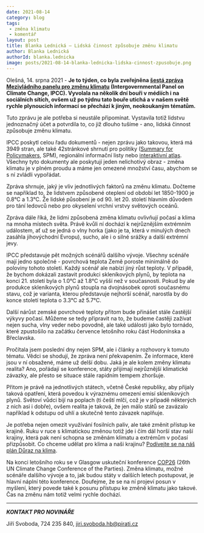 ```yaml
---
date: 2021-08-14
category: blog
tags:
 - změna klimatu
 - komentář
layout: post
title: Blanka Lednická – Lidská činnost způsobuje změnu klimatu
author: Blanka Lednická
authorId: blanka.lednicka
image: posts/2021-08-14-blanka-lednicka-lidska-cinnost-zpusobuje.png
---
```


Olešná, 14. srpna 2021 - **Je to týden, co byla zveřejněna [šestá zpráva Mezivládního panelu pro změnu klimatu](https://www.ipcc.ch/report/ar6/wg1/) (Intergovernmental Panel on Climate Change, IPCC). Vyvolala na několik dní bouři v médiích i na sociálních sítích, ovšem už po týdnu tato bouře utichá a v našem světě rychle plynoucích informací se přechází k jiným, neokoukaným tématům.**

Tuto zprávu je ale potřeba si neustále připomínat. Vystavila totiž lidstvu jednoznačný účet a potvrdila to, co již dlouho tušíme - ano, lidská činnost způsobuje změnu klimatu.

IPCC poskytl celou řadu dokumentů - nejen zprávu jako takovou, která má 3949 stran, ale také 42stránkové shrnutí pro politiky ([Summary for Policymakers](https://www.ipcc.ch/report/ar6/wg1/downloads/report/IPCC_AR6_WGI_SPM.pdf), SPM), regionální informační listy nebo [interaktivní atlas](https://interactive-atlas.ipcc.ch/). Všechny tyto dokumenty ale poskytují jeden nelichotivý obraz - změna klimatu je v plném proudu a máme jen omezené množství času, abychom se s ní zvládli vypořádat. 

Zpráva shrnuje, jaký je vliv jednotlivých faktorů na změnu klimatu. Dočteme se například to, že lidstvem způsobené oteplení od období let 1850-1900 je 0.8°C a 1.3°C. Že lidské působení je od 90. let 20. století hlavním důvodem pro tání ledovců nebo pro okyselení vrchní vrstvy světových oceánů.

Zpráva dále říká, že lidmi způsobená změna klimatu ovlivňují počasí a klima na mnoha místech světa. Právě kvůli ní dochází k nejrůznějším extrémním událostem, ať už se jedná o vlny horka (jako je ta, která v minulých dnech zasáhla jihovýchodní Evropu), sucho, ale i o silné srážky a další extrémní jevy.

IPCC představuje pět možných scénářů dalšího vývoje. Všechny scénáře mají jedno společné - povrchová teplota Země poroste minimálně do poloviny tohoto století. Každý scénář ale nabízí jiný růst teploty. V případě, že bychom dokázali zastavit produkci skleníkových plynů, by teplota na konci 21. století byla o 1.0°C až 1.8°C vyšší než v současnosti. Pokud by ale produkce skleníkových plynů stoupla na dvojnásobek oproti současnému stavu, což je varianta, kterou představuje nejhorší scénář, narostla by do konce století teplota o 3.3°C až 5.7°C.

Další nárůst zemské povrchové teploty přitom bude přinášet stále častější výkyvy počasí. Můžeme se tedy připravit na to, že budeme častěji zažívat nejen sucha, vlny veder nebo povodně, ale také události jako bylo tornádo, které zpustošilo na začátku července letošního roku část Hodonínska a Břeclavska.

Pročítala jsem poslední dny nejen SPM, ale i články a rozhovory k tomuto tématu. Vědci se shodují, že zpráva není překvapením. Že informace, které jsou v ní obsažené, máme už delší dobu. Jaká je ale kolem změny klimatu realita? Ano, pořádají se konference, státy přijímají nejrůznější klimatické závazky, ale přesto se situace stále rapidním tempem zhoršuje.

Přitom je právě na jednotlivých státech, včetně České republiky, aby přijaly taková opatření, která povedou k výraznému omezení emisí skleníkových plynů. Světoví vůdci bijí na poplach (ti čeští mlčí, což je v případě některých z nich asi i dobře), ovšem realita je taková, že jen málo států se zavázalo například k odstupu od uhlí a skutečně tento závazek naplňuje.

Je potřeba nejen omezit využívání fosilních paliv, ale také změnit přístup ke krajině. Ruku v ruce s klimatickou změnou totiž jde i čím dál horší stav naší krajiny, která pak není schopna se změnám klimatu a extrémům v počasí přizpůsobit. Co chceme udělat pro klima a naši krajinu? [Podívejte se na náš plán Důraz na klima](https://www.piratiastarostove.cz/program/plan/duraz-na-klima/).

Na konci letošního roku se v Glasgow uskuteční konference [COP26](https://ukcop26.org/) (26th UN Climate Change Conference of the Parties). Změna klimatu, možné scénáře dalšího vývoje a to, jak budou státy v dalších letech postupovat, je hlavní náplní této konference. Doufejme, že se na ní projeví posun v myšlení, který povede také k posunu přístupu ke změně klimatu jako takové. Čas na změnu nám totiž velmi rychle dochází.

---

***KONTAKT PRO NOVINÁŘE*** 

Jiří Svoboda, 724 235 840, <jiri.svoboda.hb@pirati.cz>
